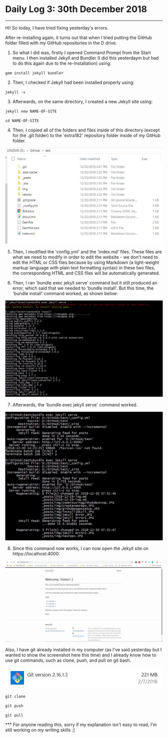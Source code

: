 # Daily Log 3: 30th December 2018
-----

Hi! So today, I have tried fixing yesterday's errors. 

After re-installing again, it turns out that when I tried putting the GitHub folder filled with my GitHub repositories in the D drive.

1. So what I did was, firstly I opened Command Prompt from the Start menu. I then installed Jekyll and Bundler (I did this yesterdaym but had to do this again due to the re-installation) using:

```
gem install jekyll bundler
```
2. Then, I checked if Jekyll had been installed properly using:

```
jekyll -v
```

3. Afterwards, on the same directory, I created a new Jekyll site using:
```
jekyll new NAME-OF-SITE
```
```
cd NAME-OF-SITE
```
4. Then, I copied all of the folders and files inside of this directory (except for the .git folder) to the 'extra182' repository folder inside of my GitHub folder.

![img](https://raw.githubusercontent.com/nardienapratama/extra182/master/img/pathddrive.JPG)

5. Then, I modified the 'config.yml' and the 'index.md' files. These files are what we need to modify in order to edit the website - we don't need to edit the HTML or CSS files because by using Markdown (a light-weight markup language with plain text formatting syntax) in these two files, the corresponding HTML and CSS files will be automatically generated.

6. Then, I ran 'bundle exec jekyll serve' command but it still produced an error, which said that we needed to 'bundle install'. But this time, the 'bundle install' command worked, as shown below:

![img](https://raw.githubusercontent.com/nardienapratama/extra182/master/img/bundleinstall.JPG)

7. Afterwards, the 'bundle exec jekyll serve' command worked.

![img](https://raw.githubusercontent.com/nardienapratama/extra182/master/img/bundle%20exec%20jekyll%20serve.JPG)

8. Since this command now works, I can now open the Jekyll site on https://localhost:4000:

![img](https://raw.githubusercontent.com/nardienapratama/extra182/master/img/localhost4000.JPG)



Also, I have git already installed in my computer (as I've said yesterday but I wanted to show the screenshot here this time) and I already know how to use git commands, such as clone, push, and pull on git bash.

![img](https://raw.githubusercontent.com/nardienapratama/extra182/master/img/gitinstalled.JPG)

```
git clone
```

```
git push
```

```
git pull
```

*** For anyone reading this, sorry if my explanation isn't easy to read, I'm still working on my writing skills :]
